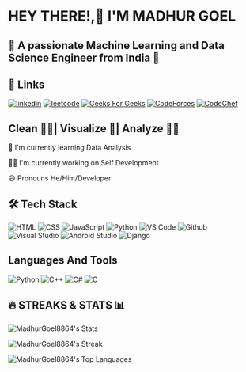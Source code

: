 # HEY THERE!,👋 I'M MADHUR GOEL


## 🤖 A passionate Machine Learning and Data Science Engineer from India 🚀



## 🔗 Links
[![linkedin](https://img.shields.io/badge/linkedin-0A66C2?style=for-the-badge&logo=linkedin&logoColor=white)](https://www.linkedin.com/in/madhur-goel-mg/)
[![leetcode](https://img.shields.io/badge/-LeetCode-FFA116?style=for-the-badge&logo=LeetCode&logoColor=black)](https://leetcode.com/madhurgoel88/)
[![Geeks For Geeks](https://img.shields.io/badge/GeeksforGeeks-298D46?style=for-the-badge&logo=geeksforgeeks&logoColor=white)](https://auth.geeksforgeeks.org/user/madhur12a16072)
[![CodeForces](https://img.shields.io/badge/Codeforces-445f9d?style=for-the-badge&logo=Codeforces&logoColor=white)](https://codeforces.com/profile/Madhur_goel)
[![CodeChef](https://img.shields.io/badge/Codechef-%23B92B27.svg?&style=for-the-badge&logo=Codechef&logoColor=white)](https://www.codechef.com/users/madhur9897)


## Clean 🧑‍💻| Visualize 🤖| Analyze 🧑‍💻
🧠 I'm currently learning Data Analysis

👩‍💻 I'm currently working on Self Development

😄 Pronouns He/Him/Developer


## 🛠  Tech Stack

![HTML](https://img.shields.io/badge/HTML-239120?style=for-the-badge&logo=html5&logoColor=white)
![CSS](https://img.shields.io/badge/CSS-239120?&style=for-the-badge&logo=css3&logoColor=white)
![JavaScript](https://img.shields.io/badge/JavaScript-F7DF1E?style=for-the-badge&logo=javascript&logoColor=black)
![Python](https://img.shields.io/badge/Python-100000?style=for-the-badge&logo=python&logoColor=white)
![VS Code](https://img.shields.io/badge/Visual_Studio_Code-0078D4?style=for-the-badge&logo=visual%20studio%20code&logoColor=white)
![Github](https://img.shields.io/badge/GitHub-100000?style=for-the-badge&logo=github&logoColor=white)
![Visual Studio](https://img.shields.io/badge/Visual_Studio-5C2D91?style=for-the-badge&logo=visual%20studio&logoColor=white)
![Android Studio](https://img.shields.io/badge/Android%20Studio-3DDC84.svg?style=for-the-badge&logo=Android-Studio&logoColor=white)
![Django](https://img.shields.io/badge/Django-092E20?style=for-the-badge&logo=django&logoColor=white)

## Languages And Tools

![Python](https://img.shields.io/badge/Python-0095D5?&style=for-the-badge&logo=python&logoColor=white)
![C++](https://img.shields.io/badge/C%2B%2B-00599C?style=for-the-badge&logo=c%2B%2B&logoColor=white)
![C#](https://img.shields.io/badge/C%23-239120?style=for-the-badge&logo=c-sharp&logoColor=white)
![C](https://img.shields.io/badge/C-00599C?style=for-the-badge&logo=c&logoColor=white)
## 🔥 STREAKS & STATS 📊

![MadhurGoel8864's Stats](https://github-readme-stats.vercel.app/api?username=MadhurGoel8864&theme=vue-dark&show_icons=true&hide_border=true&count_private=true)

![MadhurGoel8864's Streak](https://github-readme-streak-stats.herokuapp.com/?user=MadhurGoel8864&theme=vue-dark&hide_border=true)

![MadhurGoel8864's Top Languages](https://github-readme-stats.vercel.app/api/top-langs/?username=MadhurGoel8864&theme=vue-dark&show_icons=true&hide_border=true&layout=compact)
